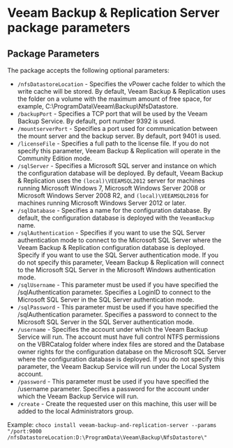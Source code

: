# Veeam Backup & Replication Server package parameters

## Package Parameters

The package accepts the following optional parameters:

* `/nfsDatastoreLocation` - Specifies the vPower cache folder to which the write cache will be stored. By default, Veeam Backup & Replication uses the folder on a volume with the maximum amount of free space, for example, C:\ProgramData\Veeam\Backup\NfsDatastore\.
* `/backupPort` - Specifies a TCP port that will be used by the Veeam Backup Service. By default, port number 9392 is used.
* `/mountserverPort` - Specifies a port used for communication between the mount server and the backup server. By default, port 9401 is used.
* `/licenseFile` - Specifies a full path to the license file. If you do not specify this parameter, Veeam Backup & Replication will operate in the Community Edition mode.
* `/sqlServer` - Specifies a Microsoft SQL server and instance on which the configuration database will be deployed. By default, Veeam Backup & Replication uses the `(local)\VEEAMSQL2012` server for machines running Microsoft Windows 7, Microsoft Windows Server 2008 or Microsoft Windows Server 2008 R2, and `(local)\VEEAMSQL2016` for machines running Microsoft Windows Server 2012 or later.
* `/sqlDatabase` - Specifies a name for the configuration database. By default, the configuration database is deployed with the `VeeamBackup` name.
* `/sqlAuthentication` - Specifies if you want to use the SQL Server authentication mode to connect to the Microsoft SQL Server where the Veeam Backup & Replication configuration database is deployed. Specify if you want to use the SQL Server authentication mode. If you do not specify this parameter, Veeam Backup & Replication will connect to the Microsoft SQL Server in the Microsoft Windows authentication mode.
* `/sqlUsername` - This parameter must be used if you have specified the /sqlAuthentication parameter. Specifies a LoginID to connect to the Microsoft SQL Server in the SQL Server authentication mode.
* `/sqlPassword` - This parameter must be used if you have specified the /sqlAuthentication parameter. Specifies a password to connect to the Microsoft SQL Server in the SQL Server authentication mode.
* `/username` - Specifies the account under which the Veeam Backup Service will run. The account must have full control NTFS permissions on the VBRCatalog folder where index files are stored and the Database owner rights for the configuration database on the Microsoft SQL Server where the configuration database is deployed. If you do not specify this parameter, the Veeam Backup Service will run under the Local System account.
* `/password` - This parameter must be used if you have specified the /username parameter. Specifies a password for the account under which the Veeam Backup Service will run.
* `/create` - Create the requested user on this machine, this user will be added to the local Administrators group.

Example: `choco install veeam-backup-and-replication-server --params "/port:9000 /nfsDatastoreLocation:D:\ProgramData\Veeam\Backup\NfsDatastore\"`
